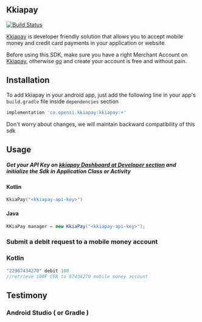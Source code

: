 ## Kkiapay

[![Build Status](https://travis-ci.org/kkiapay/android-sdk.svg?branch=master)](https://travis-ci.org/kkiapay/android-sdk)

[Kkiapay](https://kkiapay.me) is developer friendly solution that allows you to accept mobile money and credit card payments
in your application or website.

Before using this SDK, make sure you have a right Merchant Account on [Kkiapay](https://kkiapay.me), otherwise [go](https://kkiapay.me)
and create your account is free and without pain.

## Installation

  To add kkiapay in your android app, just add the following line in your app's `build.gradle`
file inside `dependencies` section

```groovy
implementation 'co.opensi.kkiapay:kkiapay:+'
 ```

Don't worry about changes, we will maintain backward compatibility of this sdk


## Usage

##### Get your API Key on [kkiapay Dashboard at Developer section](https://api.kkiapay.me/#/developers) and initialize the Sdk in Application Class or Activity

#### Kotlin
```kotlin
KkiaPay("<kkiapay-api-key>")
```

#### Java
```java
KKiaPay manager = new KkiaPay("<kkiapay-api-key>");
```

### Submit a debit request to a mobile money account

### Kotlin
```kotlin
"22967434270" debit 100
//retrieve 100F CFA to 67434270 mobile money account
```

## Testimony
### Android Studio ( or Gradle )